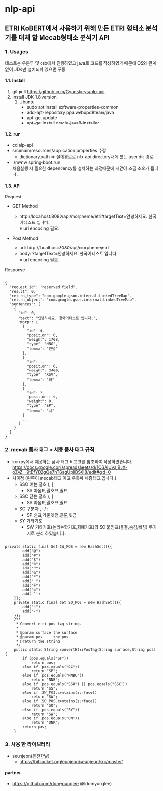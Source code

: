 # nlp-api
## ETRI KoBERT에서 사용하기 위해 만든 ETRI 형태소 분석기를 대체 할 Mecab형태소 분석기 API

### 1. Usages
테스트는 우분투 및 osx에서 진행하였고 java로 코드를 작성하였기 때문에 OS와 관계없이 JDK만 설치되어 있으면 구동 

#### 1.1. Install
1. git pull https://github.com/Gyunstorys/nlp-api
2. Install JDK 1.8 version
    1. Ubuntu
        * sudo apt install software-properties-common
        * add-apt-repository ppa:webupd8team/java
        * apt-get update
        * apt-get install oracle-java8-installer
            
            

#### 1.2. run
* cd nlp-api
* src/main/resources/application.properties 수정 
    * dictionary.path => 절대경로로  nlp-api directory내에 있는 user.dic 경로 
* ./mvnw spring-boot:run <br/>
처음실행 시 필요한 dependency를 설치하는 과정때문에 시간이 조금 소요가 됩니다.

#### 1.3. API
Request
* GET Method
    * http://localhost:8080/api/morpheme/etri?targetText=안녕하세요. 한국어테스트 입니다.
    <br/>※ url encoding 필요.
    
* Post Method
    * url: http://localhost:8080/api/morpheme/etri
    * body: ?targetText=안녕하세요. 한국어테스트 입니다<br/> ※ url encoding 필요.

Response
<pre><code>
{
  "request_id": "reserved field",
  "result": 0,
  "return_type": "com.google.gson.internal.LinkedTreeMap",
  "return_object": "com.google.gson.internal.LinkedTreeMap",
  "sentences": [
    {
      "id": 0,
      "text": "안녕하세요. 한국어테스트 입니다.",
      "morp": [
        {
          "id": 0,
          "position": 0,
          "weight": 1708,
          "type": "NNG",
          "lemma": "안녕"
        },
        {
          "id": 1,
          "position": 6,
          "weight": 2460,
          "type": "XSV",
          "lemma": "하"
        },
        {
          "id": 2,
          "position": 9,
          "weight": 0,
          "type": "EP",
          "lemma": "시"
        }
        ...
      ]
    }
  ]
}
</code></pre>
### 2. mecab 품사 태그 > 세종 품사 태그 규칙
* konlpy에서 제공하는 품사 태그 비교표를 참조하여 작성하였습니다.</br>
https://docs.google.com/spreadsheets/d/1OGAjUvalBuX-oZvZ_-9tEfYD2gQe7hTGsgUpiiBSXI8/edit#gid=0
* 차이점 (왼쪽이 mecab태그 이고 우측이 세종태그 입니다.)
    * SSO	여는 괄호 (, [ 
        * SS 따옴표,괄호표,줄표
    * SSC	닫는 괄호 ), ] 
        * SS 따옴표,괄호표,줄표 
    * SC	구분자 , · / :
        * SP 쉼표,가운뎃점,콜론,빗금
    * SY    기타기호
        * SW 기타기호(논리수학기호,화폐기호)와 SO 붙임표(물결,숨김,빠짐) 두가지로 분리 하였습니다.
          	
<pre><code>
private static final Set<String> SW_POS = new HashSet<String>(){{
        add("@");
        add("#");
        add("$");
        add("%");
        add("^");
        add("&");
        add("*");
        add("_");
        add("+");
        add("=");
        add("`");
    }};
    private static final Set<String> SO_POS = new HashSet<String>(){{
        add("~");
        add("-");
    }};
    /**
     * Convert etri pos tag string.
     *
     * @param surface the surface
     * @param pos     the pos
     * @return the string
     */
    public static String convertEtriPosTag(String surface,String pos) {
        if (pos.equals("SF"))
            return pos;
        else if (pos.equals("SC"))
            return "SP";
        else if (pos.equals("NNBC"))
            return "NNB";
        else if (pos.equals("SSO") || pos.equals("SSC"))
            return "SS";
        else if (SW_POS.contains(surface))
            return "SW";
        else if (SO_POS.contains(surface))
            return "SO";
        else if (pos.equals("SY"))
            return "SW";
        else if (pos.equals("UN"))
            return "UNK";
        return pos;
    }
</code></pre>
### 3. 사용 한 라이브러리
* seunjeon(은전한닢)
    * https://bitbucket.org/eunjeon/seunjeon/src/master/


#### partner 
* https://github.com/domyounglee (@domyunglee)
